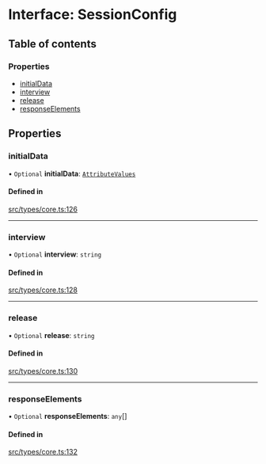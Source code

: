 # Interface: SessionConfig

## Table of contents

### Properties

- [initialData](../wiki/SessionConfig#initialdata)
- [interview](../wiki/SessionConfig#interview)
- [release](../wiki/SessionConfig#release)
- [responseElements](../wiki/SessionConfig#responseelements)

## Properties

### initialData

• `Optional` **initialData**: [`AttributeValues`](../wiki/Exports#attributevalues)

#### Defined in

[src/types/core.ts:126](https://github.com/decisively-io/interview-sdk/blob/bdb144e/src/types/core.ts#L126)

___

### interview

• `Optional` **interview**: `string`

#### Defined in

[src/types/core.ts:128](https://github.com/decisively-io/interview-sdk/blob/bdb144e/src/types/core.ts#L128)

___

### release

• `Optional` **release**: `string`

#### Defined in

[src/types/core.ts:130](https://github.com/decisively-io/interview-sdk/blob/bdb144e/src/types/core.ts#L130)

___

### responseElements

• `Optional` **responseElements**: `any`[]

#### Defined in

[src/types/core.ts:132](https://github.com/decisively-io/interview-sdk/blob/bdb144e/src/types/core.ts#L132)
